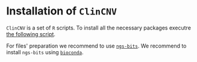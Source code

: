 # Installation of `ClinCNV`

`ClinCNV` is a set of `R` scripts. To install all the necessary packages executre [the following script](https://github.com/imgag/megSAP/blob/master/data/install_deps_clincnv.R).

For files' preparation we recommend to use [`ngs-bits`](https://github.com/imgag/ngs-bits). We recommend to install `ngs-bits` using [`bioconda`](https://github.com/imgag/ngs-bits/blob/master/doc/install_bioconda.md). 